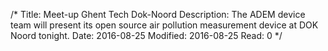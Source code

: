 /*
Title: Meet-up Ghent Tech Dok-Noord
Description: The ADEM device team will present its open source air pollution measurement device at DOK Noord tonight.
Date: 2016-08-25
Modified: 2016-08-25
Read: 0
*/